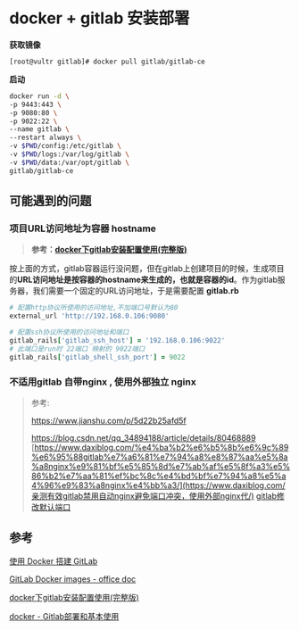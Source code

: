 # docker + gitlab 安装部署

**获取镜像**

```shell
[root@vultr gitlab]# docker pull gitlab/gitlab-ce
```

**启动**

```sh
docker run -d \
-p 9443:443 \
-p 9080:80 \
-p 9022:22 \
--name gitlab \
--restart always \
-v $PWD/config:/etc/gitlab \
-v $PWD/logs:/var/log/gitlab \
-v $PWD/data:/var/opt/gitlab \
gitlab/gitlab-ce
```



## 可能遇到的问题

### 项目URL访问地址为容器 hostname

>**参考：[docker下gitlab安装配置使用(完整版)](https://www.jianshu.com/p/080a962c35b6)**

按上面的方式，gitlab容器运行没问题，但在gitlab上创建项目的时候，生成项目的**URL访问地址是按容器的hostname来生成的，也就是容器的id**。作为gitlab服务器，我们需要一个固定的URL访问地址，于是需要配置 **gitlab.rb**

```ruby
# 配置http协议所使用的访问地址,不加端口号默认为80
external_url 'http://192.168.0.106:9080'

# 配置ssh协议所使用的访问地址和端口
gitlab_rails['gitlab_ssh_host'] = '192.168.0.106:9022'
# 此端口是run时 22端口 映射的 9022端口
gitlab_rails['gitlab_shell_ssh_port'] = 9022 
```



### 不适用gitlab 自带nginx , 使用外部独立 nginx

> 参考:
>
> https://www.jianshu.com/p/5d22b25afd5f
>
> https://blog.csdn.net/qq_34894188/article/details/80468889
> [https://www.daxiblog.com/%e4%ba%b2%e6%b5%8b%e6%9c%89%e6%95%88gitlab%e7%a6%81%e7%94%a8%e8%87%aa%e5%8a%a8nginx%e9%81%bf%e5%85%8d%e7%ab%af%e5%8f%a3%e5%86%b2%e7%aa%81%ef%bc%8c%e4%bd%bf%e7%94%a8%e5%a4%96%e9%83%a8nginx%e4%bb%a3/](https://www.daxiblog.com/亲测有效gitlab禁用自动nginx避免端口冲突，使用外部nginx代/)
> [gitlab修改默认端口](https://cloud.tencent.com/developer/article/1139779)





## 参考

[使用 Docker 搭建 GitLab](https://zhuanlan.zhihu.com/p/63786567)

[GitLab Docker images - office doc](https://docs.gitlab.com/omnibus/docker/)

[docker下gitlab安装配置使用(完整版)](https://www.jianshu.com/p/080a962c35b6)

[docker - Gitlab部署和基本使用](https://istone.dev/2019/07/20/gitlab-install/?tdsourcetag=s_pctim_aiomsg)

